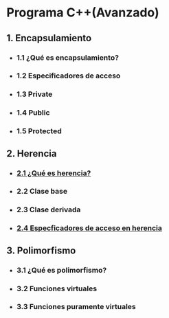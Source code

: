 # Programa C++(Avanzado)

## 1. Encapsulamiento

* ### 1.1 ¿Qué es encapsulamiento?
* ### 1.2 Especificadores de acceso
* ### 1.3 Private
* ### 1.4 Public
* ### 1.5 Protected

## 2. Herencia

* ### [2.1 ¿Qué es herencia?](./Ejemplos/Herencia/herencia2.1.md)
* ### 2.2 Clase base
* ### 2.3 Clase derivada
* ### [2.4 Especficadores de acceso en herencia](./Ejemplos/Herencia/herencia2.4.md)

## 3. Polimorfismo

* ### 3.1 ¿Qué es polimorfismo?
* ### 3.2 Funciones virtuales
* ### 3.3 Funciones puramente virtuales
